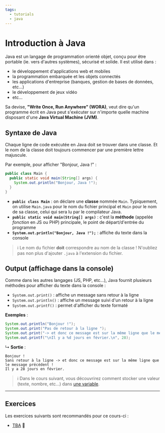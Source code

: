 ```yaml
---
tags:
  - tutorials
  - java
---
```


# Introduction à Java

Java est un langage de programmation orienté objet, conçu pour être portable (ie. vers d'autres systèmes), sécurisé et solide. Il est utilisé dans :

- le développement d'applications web et mobiles
- la programmation embarquée et les objets connectés
- les applications d'entreprise (banques, gestion de bases de données, etc...)
- le développement de jeux vidéo
- etc...

Sa devise, **"Write Once, Run Anywhere" (WORA)**, veut dire qu'un programme écrit en Java peut s'exécuter sur n'importe quelle machine disposant d'une **Java Virtual Machine (JVM)**.

## Syntaxe de Java

Chaque ligne de code exécutée en Java doit se trouver dans une classe. Et le nom de la classe doit toujours commencer par une première lettre majuscule.

Par exemple, pour afficher "Bonjour, Java !" :

```java
public class Main {
  public static void main(String[] args) {
    System.out.println("Bonjour, Java !");
  }
}

```

- **`public class Main`** : on déclare une **classe** nommée `Main`. Typiquement, on utilise `Main.java` pour le nom du fichier principal et `Main` pour le nom de sa classe, celui qui sera lu par le compilateur Java.
- **`public static void main(String[] args)`** : c'est la **méthode** (appelée _fonction_ en JS ou PHP) principale, le point de départ/d'entrée du programme
- **`System.out.println("Bonjour, Java !");`** : affiche du texte dans la console

> ℹ️ Le nom du fichier **doit** correspondre au nom de la classe ! N'oubliez pas non plus d'ajouter `.java` à l'extension du fichier.

## Output (affichage dans la console)

Comme dans les autres langages (JS, PHP, etc...), Java fournit plusieurs méthodes pour afficher du texte dans la console :

- `System.out.print()` : affiche un message sans retour à la ligne
- `System.out.println()` : affiche un message suivi d'un retour à la ligne
- `System.out.printf()` : permet d'afficher du texte formaté

**Exemples** :

```java
System.out.println("Bonjour !");
System.out.print("Pas de retour à la ligne ");
System.out.print("-> et donc ce message est sur la même ligne que le message précédent !");
System.out.printf("\nIl y a %d jours en février.\n", 28);
```

↳ **Sortie** :

```
Bonjour !
Sans retour à la ligne -> et donc ce message est sur la même ligne que le message précédent !
Il y a 28 jours en février.
```

> ℹ️ Dans le cours suivant, vous découvrirez comment stocker une valeur (texte, nombre, etc...) dans [une variable](./01_variables.md).

---

## Exercices

Les exercices suivants sont recommandés pour ce cours-ci :

- [TBA](#) 🚧
